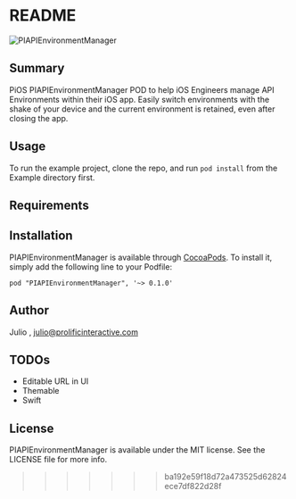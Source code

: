 # README #

![PIAPIEnvironmentManager](https://www.dropbox.com/s/k6lxr5ndz57wwjx/apienvironmentmanager.gif?raw=1)

## Summary 

PiOS PIAPIEnvironmentManager POD to help iOS Engineers manage API Environments within their iOS app. Easily switch environments with the shake of your device and the current environment is retained, even after closing the app.

## Usage

To run the example project, clone the repo, and run `pod install` from the Example directory first.

## Requirements

## Installation

PIAPIEnvironmentManager is available through [CocoaPods](http://cocoapods.org). To install
it, simply add the following line to your Podfile:

    pod "PIAPIEnvironmentManager", '~> 0.1.0'

## Author 

Julio , julio@prolificinteractive.com

## TODOs 

* Editable URL in UI
* Themable
* Swift

## License

PIAPIEnvironmentManager is available under the MIT license. See the LICENSE file for more info.
>>>>>>> ba192e59f18d72a473525d62824ece7df822d28f
